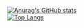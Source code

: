 [![Anurag's GitHub stats](https://github-readme-stats.vercel.app/api?username=Repsay&show_icons=true&theme=dark&count_private=true)](https://github.com/anuraghazra/github-readme-stats)<br>
[![Top Langs](https://github-readme-stats.vercel.app/api/top-langs/?username=Repsay&theme=dark)](https://github.com/anuraghazra/github-readme-stats)

